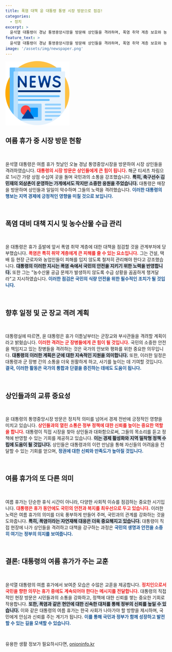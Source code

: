 ```yaml
---
title: 폭염 대책 윤 대통령 통영 시장 방문으로 점검! 
categories:
  - 정치
excerpt: >
  윤석열 대통령이 경남 통영중앙시장을 방문해 상인들을 격려하며, 폭염 취약 계층 보호와 농수산물 공급 대책을 강조했습니다. 휴가 첫날부터 현장 소통을 이어가는 모습이 주목받고 있습니다.
feature_text: >
  윤석열 대통령이 경남 통영중앙시장을 방문해 상인들을 격려하며, 폭염 취약 계층 보호와 농수산물 공급 대책을 강조했습니다. 휴가 첫날부터 현장 소통을 이어가는 모습이 주목받고 있습니다.
image: '/assets/img/newspaper.png'
---
```


<p><img src="/assets/img/newspaper.png" alt="kimp 속보" /></p>

<h2 data-ke-size="size26">여름 휴가 중 시장 방문 현황</h2>

<p data-ke-size="size16">&nbsp;</p>  

<p>윤석열 대통령은 여름 휴가 첫날인 오늘 경남 통영중앙시장을 방문하여 시장 상인들을 격려하였습니다. <b><span style="color: #ee2323;">대통령의 시장 방문은 상인들에게 큰 힘이 됩니다.</span></b> 해군 티셔츠 차림으로 1시간 가량 상점 수십여 곳을 돌며 국민과의 소통을 강조했습니다. <b><span style="background-color: #21538527;">특히, 축구선수 김민재의 외삼촌이 운영하는 가게에서도 작지만 소중한 응원을 주었습니다.</span></b> 대통령은 매장을 방문하며 상인들과 일일이 악수하며 그들의 노력을 격려했습니다. <b><span style="color: #1a5490;">이러한 대통령의 행보는 지역 경제에 긍정적인 영향을 미칠 것으로 보입니다.</span></b>  </p>

<p data-ke-size="size16">&nbsp;</p>  

<h2 data-ke-size="size26">폭염 대비 대책 지시 및 농수산물 수급 관리</h2>

<p data-ke-size="size16">&nbsp;</p>  

<p>윤 대통령은 휴가 출발에 앞서 폭염 취약 계층에 대한 대책을 점검할 것을 관계부처에 당부했습니다. <b><span style="color: #ee2323;">폭염은 특히 취약 계층에게 큰 피해를 줄 수 있는 요소입니다.</span></b> 그는 건설, 택배 등 현장 근로자와 농업인들이 피해를 입지 않도록 철저히 관리해야 한다고 강조했습니다. <b><span style="background-color: #21538527;">대통령의 이러한 지시는 폭염 속에서 국민의 안전을 지키기 위한 노력을 반영합니다.</span></b> 또한 그는 "농수산물 공급 문제가 발생하지 않도록 수급 상황을 꼼꼼하게 챙겨달라"고 지시하였습니다. <b><span style="color: #1a5490;">이러한 점검은 국민의 식량 안전을 위한 필수적인 조치가 될 것입니다.</span></b>  </p>

<p data-ke-size="size16">&nbsp;</p>  

<h2 data-ke-size="size26">향후 일정 및 군 장교 격려 계획</h2>

<p data-ke-size="size16">&nbsp;</p>  

<p>대통령실에 따르면, 윤 대통령은 휴가 이튿날부터는 군장교와 부사관들을 격려할 계획이라고 밝혔습니다. <b><span style="color: #ee2323;">이러한 격려는 군 장병들에게 큰 힘이 될 것입니다.</span></b> 국민의 소중한 안전을 책임지고 있는 장병들을 격려하는 것은 국가의 안보와 평화를 위한 중요한 의무입니다. <b><span style="background-color: #21538527;">대통령의 이러한 계획은 군에 대한 지속적인 지원을 의미합니다.</span></b> 또한, 이러한 일정은 대통령과 군 장병 간의 소통을 더욱 원활하게 하고, 사기를 높이는 데 기여할 것입니다. <b><span style="color: #1a5490;">결국, 이러한 활동은 국가의 통합과 단결을 증진하는 데에도 도움이 됩니다.</span></b>  </p>

<p data-ke-size="size16">&nbsp;</p>  

<h2 data-ke-size="size26">상인들과의 교류 중요성</h2>

<p data-ke-size="size16">&nbsp;</p>  

<p>윤 대통령의 통영중앙시장 방문은 정치적 의미를 넘어서 경제 전반에 긍정적인 영향을 미치고 있습니다. <b><span style="color: #ee2323;">상인들과의 열린 소통은 정부 정책에 대한 신뢰를 높이는 중요한 역할을 합니다.</span></b> 대통령이 직접 시장을 찾아 상인들과 대화함으로써, 그들의 목소리를 듣고 정책에 반영할 수 있는 기회를 제공하고 있습니다. <b><span style="background-color: #21538527;">이는 경제 활성화와 지역 밀착형 정책 수립에 도움이 될 것입니다.</span></b> 상인들은 대통령과의 이런 만남을 통해 자신들의 어려움을 전달할 수 있는 기회를 얻으며, <b><span style="color: #1a5490;">정권에 대한 신뢰와 만족도가 높아질 것입니다.</span></b>  </p>

<p data-ke-size="size16">&nbsp;</p>  

<h2 data-ke-size="size26">여름 휴가의 또 다른 의미</h2>

<p data-ke-size="size16">&nbsp;</p>  

<p>여름 휴가는 단순한 휴식 시간이 아니라, 다양한 사회적 이슈를 점검하는 중요한 시기입니다. <b><span style="color: #ee2323;">대통령은 휴가 동안에도 국민의 안전과 복지를 최우선으로 두고 있습니다.</span></b> 이러한 노력은 여름 휴가의 의미를 더욱 풍부하게 만들어 주며, 국민과의 관계를 강화하는 것을 도와줍니다. <b><span style="background-color: #21538527;">특히, 폭염이라는 자연재해 대응은 더욱 중요해지고 있습니다.</span></b> 대통령이 직접 현장에 나가 상인들을 격려하고 대책을 강구하는 과정은 <b><span style="color: #1a5490;">국민의 생명과 안전을 소중히 여기는 정부의 의지를 보여줍니다.</span></b>  </p>

<p data-ke-size="size16">&nbsp;</p>  

<h2 data-ke-size="size26">결론: 대통령의 여름 휴가가 주는 교훈</h2>

<p data-ke-size="size16">&nbsp;</p>  

<p>윤석열 대통령의 여름 휴가에서 보여준 모습은 수많은 교훈을 제공합니다. <b><span style="color: #ee2323;">정치인으로서 국민을 향한 의무는 휴가 중에도 계속되어야 한다는 메시지를 전달합니다.</span></b> 대통령의 직접적인 현장 방문은 시민들과의 소통을 강화하고, 정책에 대한 신뢰를 쌓는 중요한 기회로 작용합니다. <b><span style="background-color: #21538527;">또한, 폭염과 같은 현안에 대한 신속한 대처를 통해 정부의 신뢰를 높일 수 있습니다.</span></b> 이와 같은 대통령의 여름 휴가는 한국 사회가 나아가야 할 방향을 제시하며, 국민에게 안심과 신뢰를 주는 계기가 됩니다. <b><span style="color: #1a5490;">이를 통해 국민과 정부가 함께 성장하고 발전할 수 있는 길을 모색할 수 있습니다.</span></b>  </p>

<p data-ke-size="size16">&nbsp;</p>  
유용한 생활 정보가 필요하시다면, <a href="https://onioninfo.kr" rel="dofollow">onioninfo.kr</a>


